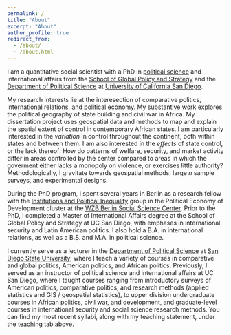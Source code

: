 ```yaml
---
permalink: /
title: "About"
excerpt: "About"
author_profile: true
redirect_from: 
  - /about/
  - /about.html
---
```


I am a quantitative social scientist with a PhD in [political science](https://polisci.ucsd.edu) and international affairs from the [School of Global Policy and Strategy](https://gps.ucsd.edu) and the [Department of Political Science](https://polisci.ucsd.edu) at [University of California San Diego](https://www.ucsd.edu).  

My research interests lie at the interesection of comparative politics, international relations, and political economy.  My substantive work explores the political geography of state building and civil war in Africa.  My dissertation project uses geospatial data and methods to map and explain the spatial extent of control in contemporary African states.  I am particularly interested in the _variation_ in control throughout the continent, both within states and between them. I am also interested in the _effects_ of state control, or the lack thereof: How do patterns of welfare, security, and market activity differ in areas controlled by the center compared to areas in which the goverment either lacks a monopoly on violence, or exercises little authority? Methodologically, I gravitate towards geospatial methods, large _n_ sample surveys, and experimental designs.

During the PhD program, I spent several years in Berlin as a research fellow with the [Institutions and Political Inequality](https://www.wzb.eu/en/research/political-economy-of-development/institutions-and-political-inequality) group in the Political Economy of Development cluster at the [WZB Berlin Social Science Center](https://www.wzb.eu/en).  Prior to the PhD, I completed a Master of International Affairs degree at the School of Global Policy and Strategy at UC San Diego, with emphases in international security and Latin American politics.  I also hold a B.A. in international relations, as well as a B.S. and M.A. in political science.

I currently serve as a lecturer in the [Department of Political Science](https://politicalscience.sdsu.edu) at [San Diego State University](https://www.sdsu.edu), where I teach a variety of courses in comparative and global politics, American politics, and African politics.  Previously, I served as an instructor of political science and international affairs at UC San Diego, where I taught courses ranging from introductory surveys of American politics, comparative politics, and research methods (applied statistics and GIS / geospatial statistics), to upper division undergraduate courses in African politics, civil war, and development, and graduate-level courses in international security and social science research methods. You can find my most recent syllabi, along with my teaching statement, under the [teaching](teaching) tab above.
